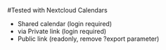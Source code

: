 #Tested with Nextcloud Calendars

* Shared calendar (login required)
* via Private link (login required)
* Public link (readonly, remove ?export parameter)